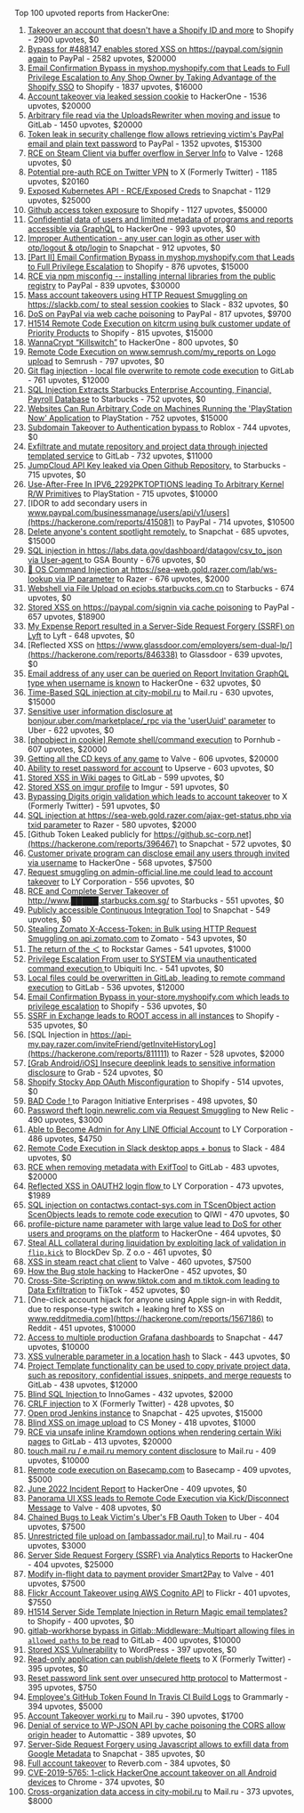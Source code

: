 Top 100 upvoted reports from HackerOne:

1. [Takeover an account that doesn't have a Shopify ID and more](https://hackerone.com/reports/867513) to Shopify - 2900 upvotes, $0
2. [Bypass for #488147 enables stored XSS on https://paypal.com/signin again](https://hackerone.com/reports/510152) to PayPal - 2582 upvotes, $20000
3. [Email Confirmation Bypass in myshop.myshopify.com that Leads to Full Privilege Escalation to Any Shop Owner by Taking Advantage of the Shopify SSO](https://hackerone.com/reports/791775) to Shopify - 1837 upvotes, $16000
4. [Account takeover via leaked session cookie](https://hackerone.com/reports/745324) to HackerOne - 1536 upvotes, $20000
5. [Arbitrary file read via the UploadsRewriter when moving and issue](https://hackerone.com/reports/827052) to GitLab - 1450 upvotes, $20000
6. [Token leak in security challenge flow allows retrieving victim's PayPal email and plain text password](https://hackerone.com/reports/739737) to PayPal - 1352 upvotes, $15300
7. [RCE on Steam Client via buffer overflow in Server Info](https://hackerone.com/reports/470520) to Valve - 1268 upvotes, $0
8. [Potential pre-auth RCE on Twitter VPN](https://hackerone.com/reports/591295) to X (Formerly Twitter) - 1185 upvotes, $20160
9. [Exposed Kubernetes API - RCE/Exposed Creds](https://hackerone.com/reports/455645) to Snapchat - 1129 upvotes, $25000
10. [Github access token exposure](https://hackerone.com/reports/1087489) to Shopify - 1127 upvotes, $50000
11. [Confidential data of users and limited metadata of programs and reports accessible via GraphQL](https://hackerone.com/reports/489146) to HackerOne - 993 upvotes, $0
12. [Improper Authentication - any user can login as other user with otp/logout & otp/login](https://hackerone.com/reports/921780) to Snapchat - 912 upvotes, $0
13. [[Part II] Email Confirmation Bypass in myshop.myshopify.com that Leads to Full Privilege Escalation](https://hackerone.com/reports/796808) to Shopify - 876 upvotes, $15000
14. [RCE via npm misconfig -- installing internal libraries from the public registry](https://hackerone.com/reports/925585) to PayPal - 839 upvotes, $30000
15. [Mass account takeovers using HTTP Request Smuggling on https://slackb.com/ to steal session cookies](https://hackerone.com/reports/737140) to Slack - 832 upvotes, $0
16. [DoS on PayPal via web cache poisoning](https://hackerone.com/reports/622122) to PayPal - 817 upvotes, $9700
17. [H1514 Remote Code Execution on kitcrm using bulk customer update of Priority Products](https://hackerone.com/reports/422944) to Shopify - 815 upvotes, $15000
18. [WannaCrypt “Killswitch”](https://hackerone.com/reports/228648) to HackerOne - 800 upvotes, $0
19. [Remote Code Execution on www.semrush.com/my_reports on Logo upload](https://hackerone.com/reports/403417) to Semrush - 797 upvotes, $0
20. [Git flag injection - local file overwrite to remote code execution](https://hackerone.com/reports/658013) to GitLab - 761 upvotes, $12000
21. [SQL Injection Extracts Starbucks Enterprise Accounting, Financial, Payroll Database](https://hackerone.com/reports/531051) to Starbucks - 752 upvotes, $0
22. [Websites Can Run Arbitrary Code on Machines Running the 'PlayStation Now' Application](https://hackerone.com/reports/873614) to PlayStation - 752 upvotes, $15000
23. [Subdomain Takeover to Authentication bypass ](https://hackerone.com/reports/335330) to Roblox - 744 upvotes, $0
24. [Exfiltrate and mutate repository and project data through injected templated service](https://hackerone.com/reports/446585) to GitLab - 732 upvotes, $11000
25. [JumpCloud API Key leaked via Open Github Repository.](https://hackerone.com/reports/716292) to Starbucks - 715 upvotes, $0
26. [Use-After-Free In IPV6_2292PKTOPTIONS leading To Arbitrary Kernel R/W Primitives](https://hackerone.com/reports/826026) to PlayStation - 715 upvotes, $10000
27. [IDOR to add secondary users in www.paypal.com/businessmanage/users/api/v1/users](https://hackerone.com/reports/415081) to PayPal - 714 upvotes, $10500
28. [Delete anyone's content spotlight remotely.](https://hackerone.com/reports/1819832) to Snapchat - 685 upvotes, $15000
29. [SQL injection in https://labs.data.gov/dashboard/datagov/csv_to_json via User-agent ](https://hackerone.com/reports/297478) to GSA Bounty - 676 upvotes, $0
30. [🐞 OS Command Injection at https://sea-web.gold.razer.com/lab/ws-lookup via IP parameter](https://hackerone.com/reports/821962) to Razer - 676 upvotes, $2000
31. [Webshell via File Upload on ecjobs.starbucks.com.cn](https://hackerone.com/reports/506646) to Starbucks - 674 upvotes, $0
32. [Stored XSS on https://paypal.com/signin via cache poisoning](https://hackerone.com/reports/488147) to PayPal - 657 upvotes, $18900
33. [My Expense Report resulted in a Server-Side Request Forgery (SSRF) on Lyft](https://hackerone.com/reports/885975) to Lyft - 648 upvotes, $0
34. [Reflected XSS on https://www.glassdoor.com/employers/sem-dual-lp/](https://hackerone.com/reports/846338) to Glassdoor - 639 upvotes, $0
35. [Email address of any user can be queried on Report Invitation GraphQL type when username is known](https://hackerone.com/reports/792927) to HackerOne - 632 upvotes, $0
36. [Time-Based SQL injection at city-mobil.ru](https://hackerone.com/reports/868436) to Mail.ru - 630 upvotes, $15000
37. [Sensitive user information disclosure at bonjour.uber.com/marketplace/_rpc via the 'userUuid' parameter](https://hackerone.com/reports/542340) to Uber - 622 upvotes, $0
38. [[phpobject in cookie] Remote shell/command execution](https://hackerone.com/reports/141956) to Pornhub - 607 upvotes, $20000
39. [Getting all the CD keys of any game](https://hackerone.com/reports/391217) to Valve - 606 upvotes, $20000
40. [Ability to reset password for account](https://hackerone.com/reports/322985) to Upserve  - 603 upvotes, $0
41. [Stored XSS in Wiki pages](https://hackerone.com/reports/526325) to GitLab - 599 upvotes, $0
42. [Stored XSS on imgur profile](https://hackerone.com/reports/484434) to Imgur - 591 upvotes, $0
43. [Bypassing Digits origin validation which leads to account takeover](https://hackerone.com/reports/129873) to X (Formerly Twitter) - 591 upvotes, $0
44. [SQL injection at https://sea-web.gold.razer.com/ajax-get-status.php via txid parameter](https://hackerone.com/reports/819738) to Razer - 580 upvotes, $2000
45. [Github Token Leaked publicly for https://github.sc-corp.net](https://hackerone.com/reports/396467) to Snapchat - 572 upvotes, $0
46. [Customer private program can disclose email any users through invited via username](https://hackerone.com/reports/807448) to HackerOne - 568 upvotes, $7500
47. [Request smuggling on admin-official.line.me could lead to account takeover](https://hackerone.com/reports/740037) to LY Corporation - 556 upvotes, $0
48. [RCE and Complete Server Takeover of http://www.█████.starbucks.com.sg/](https://hackerone.com/reports/502758) to Starbucks - 551 upvotes, $0
49. [Publicly accessible Continuous Integration Tool](https://hackerone.com/reports/313457) to Snapchat - 549 upvotes, $0
50. [Stealing Zomato X-Access-Token: in Bulk using HTTP Request Smuggling on api.zomato.com](https://hackerone.com/reports/771666) to Zomato - 543 upvotes, $0
51. [The return of the ＜](https://hackerone.com/reports/639684) to Rockstar Games - 541 upvotes, $1000
52. [Privilege Escalation From user to SYSTEM via unauthenticated command execution ](https://hackerone.com/reports/544928) to Ubiquiti Inc. - 541 upvotes, $0
53. [Local files could be overwritten in GitLab, leading to remote command execution](https://hackerone.com/reports/587854) to GitLab - 536 upvotes, $12000
54. [Email Confirmation Bypass in your-store.myshopify.com which leads to privilege escalation](https://hackerone.com/reports/910300) to Shopify - 536 upvotes, $0
55. [SSRF in Exchange leads to ROOT access in all instances](https://hackerone.com/reports/341876) to Shopify - 535 upvotes, $0
56. [SQL Injection in https://api-my.pay.razer.com/inviteFriend/getInviteHistoryLog](https://hackerone.com/reports/811111) to Razer - 528 upvotes, $2000
57. [[Grab Android/iOS] Insecure deeplink leads to sensitive information disclosure](https://hackerone.com/reports/401793) to Grab - 524 upvotes, $0
58. [Shopify Stocky App OAuth Misconfiguration](https://hackerone.com/reports/740989) to Shopify - 514 upvotes, $0
59. [BAD Code ! ](https://hackerone.com/reports/180074) to Paragon Initiative Enterprises - 498 upvotes, $0
60. [Password theft login.newrelic.com via Request Smuggling](https://hackerone.com/reports/498052) to New Relic - 490 upvotes, $3000
61. [Able to Become Admin for Any LINE Official Account](https://hackerone.com/reports/698579) to LY Corporation - 486 upvotes, $4750
62. [Remote Code Execution in Slack desktop apps + bonus](https://hackerone.com/reports/783877) to Slack - 484 upvotes, $0
63. [RCE when removing metadata with ExifTool](https://hackerone.com/reports/1154542) to GitLab - 483 upvotes, $20000
64. [Reflected XSS in OAUTH2 login flow ](https://hackerone.com/reports/697099) to LY Corporation - 473 upvotes, $1989
65. [SQL injection on contactws.contact-sys.com in TScenObject action ScenObjects leads to remote code execution](https://hackerone.com/reports/816254) to QIWI - 470 upvotes, $0
66. [profile-picture name parameter with large value lead to DoS for other users and programs on the platform](https://hackerone.com/reports/764434) to HackerOne - 464 upvotes, $0
67. [Steal ALL collateral during liquidation by exploiting lack of validation in `flip.kick`](https://hackerone.com/reports/684092) to BlockDev Sp. Z o.o - 461 upvotes, $0
68. [XSS in steam react chat client](https://hackerone.com/reports/409850) to Valve - 460 upvotes, $7500
69. [How the Bug stole hacking](https://hackerone.com/reports/762510) to HackerOne - 452 upvotes, $0
70. [Cross-Site-Scripting on www.tiktok.com and m.tiktok.com leading to Data Exfiltration](https://hackerone.com/reports/968082) to TikTok - 452 upvotes, $0
71. [One-click account hijack for anyone using Apple sign-in with Reddit, due to response-type switch + leaking href to XSS on www.redditmedia.com](https://hackerone.com/reports/1567186) to Reddit - 451 upvotes, $10000
72. [Access to multiple production Grafana dashboards](https://hackerone.com/reports/663628) to Snapchat - 447 upvotes, $10000
73. [XSS vulnerable parameter in a location hash](https://hackerone.com/reports/146336) to Slack - 443 upvotes, $0
74. [Project Template functionality can be used to copy private project data, such as repository, confidential issues, snippets, and merge requests](https://hackerone.com/reports/689314) to GitLab - 438 upvotes, $12000
75. [Blind SQL Injection ](https://hackerone.com/reports/758654) to InnoGames - 432 upvotes, $2000
76. [CRLF injection](https://hackerone.com/reports/446271) to X (Formerly Twitter) - 428 upvotes, $0
77. [Open prod Jenkins instance](https://hackerone.com/reports/231460) to Snapchat - 425 upvotes, $15000
78. [Blind XSS on image upload](https://hackerone.com/reports/1010466) to CS Money - 418 upvotes, $1000
79. [RCE via unsafe inline Kramdown options when rendering certain Wiki pages](https://hackerone.com/reports/1125425) to GitLab - 413 upvotes, $20000
80. [touch.mail.ru / e.mail.ru memory content disclosure](https://hackerone.com/reports/513236) to Mail.ru - 409 upvotes, $10000
81. [Remote code execution on Basecamp.com](https://hackerone.com/reports/365271) to Basecamp - 409 upvotes, $5000
82. [June 2022 Incident Report](https://hackerone.com/reports/1622449) to HackerOne - 409 upvotes, $0
83. [Panorama UI XSS leads to Remote Code Execution via Kick/Disconnect Message](https://hackerone.com/reports/631956) to Valve - 408 upvotes, $0
84. [Chained Bugs to Leak Victim's Uber's FB Oauth Token](https://hackerone.com/reports/202781) to Uber - 404 upvotes, $7500
85. [Unrestricted file upload on [ambassador.mail.ru] ](https://hackerone.com/reports/854032) to Mail.ru - 404 upvotes, $3000
86. [Server Side Request Forgery (SSRF) via Analytics Reports](https://hackerone.com/reports/2262382) to HackerOne - 404 upvotes, $25000
87. [Modify in-flight data to payment provider Smart2Pay](https://hackerone.com/reports/1295844) to Valve - 401 upvotes, $7500
88. [Flickr Account Takeover using AWS Cognito API](https://hackerone.com/reports/1342088) to Flickr - 401 upvotes, $7550
89. [H1514 Server Side Template Injection in Return Magic email templates?](https://hackerone.com/reports/423541) to Shopify - 400 upvotes, $0
90. [gitlab-workhorse bypass in Gitlab::Middleware::Multipart allowing files in `allowed_paths` to be read](https://hackerone.com/reports/850447) to GitLab - 400 upvotes, $10000
91. [Stored XSS Vulnerability](https://hackerone.com/reports/643908) to WordPress - 397 upvotes, $0
92. [Read-only application can publish/delete fleets](https://hackerone.com/reports/1032468) to X (Formerly Twitter) - 395 upvotes, $0
93. [Reset password link sent over unsecured http protocol](https://hackerone.com/reports/1888915) to Mattermost - 395 upvotes, $750
94. [Employee's GitHub Token Found In Travis CI Build Logs](https://hackerone.com/reports/496937) to Grammarly - 394 upvotes, $5000
95. [Account Takeover worki.ru](https://hackerone.com/reports/744662) to Mail.ru - 390 upvotes, $1700
96. [Denial of service to WP-JSON API by cache poisoning the CORS allow origin header](https://hackerone.com/reports/591302) to Automattic - 389 upvotes, $0
97. [Server-Side Request Forgery using Javascript allows to exfill data from Google Metadata](https://hackerone.com/reports/530974) to Snapchat - 385 upvotes, $0
98. [Full account takeover](https://hackerone.com/reports/314808) to Reverb.com - 384 upvotes, $0
99. [CVE-2019-5765: 1-click HackerOne account takeover on all Android devices](https://hackerone.com/reports/563870) to Chrome - 374 upvotes, $0
100. [Cross-organization data access in city-mobil.ru](https://hackerone.com/reports/863983) to Mail.ru - 373 upvotes, $8000
